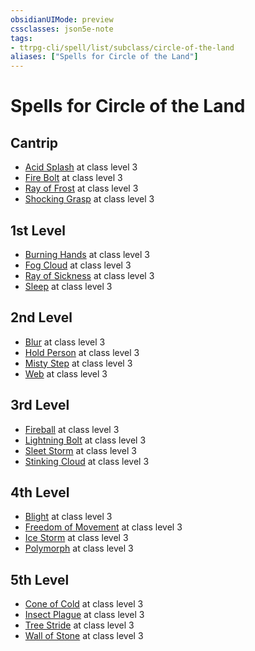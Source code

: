 ```yaml
---
obsidianUIMode: preview
cssclasses: json5e-note
tags:
- ttrpg-cli/spell/list/subclass/circle-of-the-land
aliases: ["Spells for Circle of the Land"]
---
```

# Spells for Circle of the Land

## Cantrip

- [Acid Splash](3-Mechanics/CLI/spells/acid-splash-xphb.md "XPHB") at class level 3
- [Fire Bolt](3-Mechanics/CLI/spells/fire-bolt-xphb.md "XPHB") at class level 3
- [Ray of Frost](3-Mechanics/CLI/spells/ray-of-frost-xphb.md "XPHB") at class level 3
- [Shocking Grasp](3-Mechanics/CLI/spells/shocking-grasp-xphb.md "XPHB") at class level 3

## 1st Level

- [Burning Hands](3-Mechanics/CLI/spells/burning-hands-xphb.md "XPHB") at class level 3
- [Fog Cloud](3-Mechanics/CLI/spells/fog-cloud-xphb.md "XPHB") at class level 3
- [Ray of Sickness](3-Mechanics/CLI/spells/ray-of-sickness-xphb.md "XPHB") at class level 3
- [Sleep](3-Mechanics/CLI/spells/sleep-xphb.md "XPHB") at class level 3

## 2nd Level

- [Blur](3-Mechanics/CLI/spells/blur-xphb.md "XPHB") at class level 3
- [Hold Person](3-Mechanics/CLI/spells/hold-person-xphb.md "XPHB") at class level 3
- [Misty Step](3-Mechanics/CLI/spells/misty-step-xphb.md "XPHB") at class level 3
- [Web](3-Mechanics/CLI/spells/web-xphb.md "XPHB") at class level 3

## 3rd Level

- [Fireball](3-Mechanics/CLI/spells/fireball-xphb.md "XPHB") at class level 3
- [Lightning Bolt](3-Mechanics/CLI/spells/lightning-bolt-xphb.md "XPHB") at class level 3
- [Sleet Storm](3-Mechanics/CLI/spells/sleet-storm-xphb.md "XPHB") at class level 3
- [Stinking Cloud](3-Mechanics/CLI/spells/stinking-cloud-xphb.md "XPHB") at class level 3

## 4th Level

- [Blight](3-Mechanics/CLI/spells/blight-xphb.md "XPHB") at class level 3
- [Freedom of Movement](3-Mechanics/CLI/spells/freedom-of-movement-xphb.md "XPHB") at class level 3
- [Ice Storm](3-Mechanics/CLI/spells/ice-storm-xphb.md "XPHB") at class level 3
- [Polymorph](3-Mechanics/CLI/spells/polymorph-xphb.md "XPHB") at class level 3

## 5th Level

- [Cone of Cold](3-Mechanics/CLI/spells/cone-of-cold-xphb.md "XPHB") at class level 3
- [Insect Plague](3-Mechanics/CLI/spells/insect-plague-xphb.md "XPHB") at class level 3
- [Tree Stride](3-Mechanics/CLI/spells/tree-stride-xphb.md "XPHB") at class level 3
- [Wall of Stone](3-Mechanics/CLI/spells/wall-of-stone-xphb.md "XPHB") at class level 3